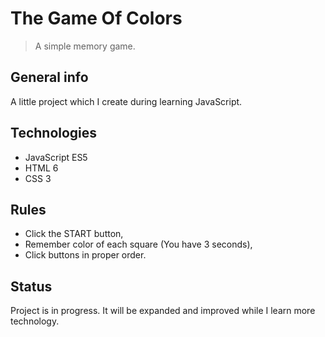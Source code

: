 # The Game Of Colors

> A simple memory game.

## General info

A little project which I create during learning JavaScript.

## Technologies

-  JavaScript ES5
-  HTML 6
-  CSS 3

## Rules

-  Click the START button,
-  Remember color of each square (You have 3 seconds),
-  Click buttons in proper order.

## Status

Project is in progress. It will be expanded and improved while I learn more technology.
